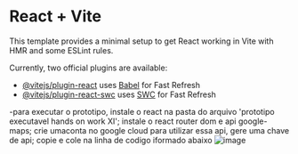 # React + Vite

This template provides a minimal setup to get React working in Vite with HMR and some ESLint rules.

Currently, two official plugins are available:

- [@vitejs/plugin-react](https://github.com/vitejs/vite-plugin-react/blob/main/packages/plugin-react/README.md) uses [Babel](https://babeljs.io/) for Fast Refresh
- [@vitejs/plugin-react-swc](https://github.com/vitejs/vite-plugin-react-swc) uses [SWC](https://swc.rs/) for Fast Refresh

-para executar o prototipo, instale o react na pasta do arquivo 'prototipo executavel hands on work XI'; instale o react router dom e api google-maps;
crie umaconta no google cloud para utilizar essa api, gere uma chave de api; copie e cole na linha de codigo iformado abaixo
![image](https://github.com/user-attachments/assets/d5b9b654-2649-40b7-8cc3-12ccd9bd4b4f)

